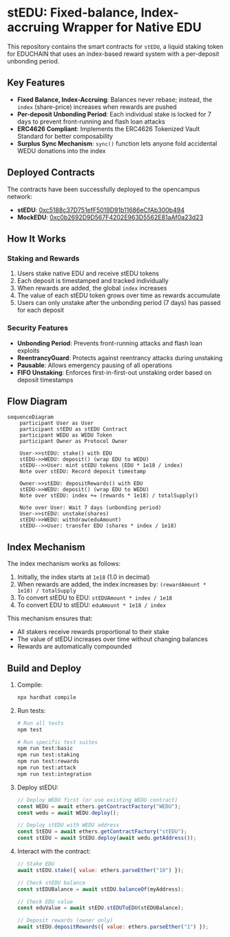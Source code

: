 # stEDU: Fixed-balance, Index-accruing Wrapper for Native EDU

This repository contains the smart contracts for `stEDU`, a liquid staking token for EDUCHAIN that uses an index-based reward system with a per-deposit unbonding period.

## Key Features

- **Fixed Balance, Index-Accruing**: Balances never rebase; instead, the `index` (share-price) increases when rewards are pushed
- **Per-deposit Unbonding Period**: Each individual stake is locked for 7 days to prevent front-running and flash loan attacks
- **ERC4626 Compliant**: Implements the ERC4626 Tokenized Vault Standard for better composability
- **Surplus Sync Mechanism**: `sync()` function lets anyone fold accidental WEDU donations into the index

## Deployed Contracts

The contracts have been successfully deployed to the opencampus network:

- **stEDU**: [0xc5188c37D751efF5019D91b11686eCfAb300b494](https://edu-chain-testnet.blockscout.com/address/0xc5188c37D751efF5019D91b11686eCfAb300b494)
- **MockEDU**: [0xc0b2692D9D567F4202E963D5562E81aAf0a23d23](https://edu-chain-testnet.blockscout.com/address/0xc0b2692D9D567F4202E963D5562E81aAf0a23d23)


## How It Works

### Staking and Rewards

1. Users stake native EDU and receive stEDU tokens
2. Each deposit is timestamped and tracked individually
3. When rewards are added, the global `index` increases
4. The value of each stEDU token grows over time as rewards accumulate
5. Users can only unstake after the unbonding period (7 days) has passed for each deposit

### Security Features

- **Unbonding Period**: Prevents front-running attacks and flash loan exploits
- **ReentrancyGuard**: Protects against reentrancy attacks during unstaking
- **Pausable**: Allows emergency pausing of all operations
- **FIFO Unstaking**: Enforces first-in-first-out unstaking order based on deposit timestamps

## Flow Diagram

```mermaid
sequenceDiagram
    participant User as User
    participant stEDU as stEDU Contract
    participant WEDU as WEDU Token
    participant Owner as Protocol Owner

    User->>stEDU: stake() with EDU
    stEDU->>WEDU: deposit() (wrap EDU to WEDU)
    stEDU-->>User: mint stEDU tokens (EDU * 1e18 / index)
    Note over stEDU: Record deposit timestamp

    Owner->>stEDU: depositRewards() with EDU
    stEDU->>WEDU: deposit() (wrap EDU to WEDU)
    Note over stEDU: index += (rewards * 1e18) / totalSupply()

    Note over User: Wait 7 days (unbonding period)
    User->>stEDU: unstake(shares)
    stEDU->>WEDU: withdraw(eduAmount)
    stEDU-->>User: transfer EDU (shares * index / 1e18)
```

## Index Mechanism

The index mechanism works as follows:

1. Initially, the index starts at `1e18` (1.0 in decimal)
2. When rewards are added, the index increases by: `(rewardAmount * 1e18) / totalSupply`
3. To convert stEDU to EDU: `stEDUAmount * index / 1e18`
4. To convert EDU to stEDU: `eduAmount * 1e18 / index`

This mechanism ensures that:
- All stakers receive rewards proportional to their stake
- The value of stEDU increases over time without changing balances
- Rewards are automatically compounded


## Build and Deploy

1. Compile:
   ```bash
   npx hardhat compile
   ```

2. Run tests:
   ```bash
   # Run all tests
   npm test
   
   # Run specific test suites
   npm run test:basic
   npm run test:staking
   npm run test:rewards
   npm run test:attack
   npm run test:integration
   ```

3. Deploy stEDU:
   ```js
   // Deploy WEDU first (or use existing WEDU contract)
   const WEDU = await ethers.getContractFactory("WEDU");
   const wedu = await WEDU.deploy();
   
   // Deploy stEDU with WEDU address
   const StEDU = await ethers.getContractFactory("stEDU");
   const stEDU = await StEDU.deploy(await wedu.getAddress());
   ```

4. Interact with the contract:
   ```js
   // Stake EDU
   await stEDU.stake({ value: ethers.parseEther("10") });
   
   // Check stEDU balance
   const stEDUBalance = await stEDU.balanceOf(myAddress);
   
   // Check EDU value
   const eduValue = await stEDU.stEDUToEDU(stEDUBalance);
   
   // Deposit rewards (owner only)
   await stEDU.depositRewards({ value: ethers.parseEther("1") });
   ```
